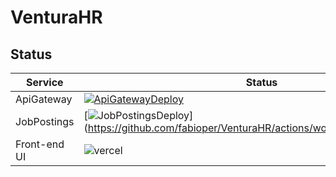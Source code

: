 # VenturaHR

## Status
| Service | Status |
|---------|--------|
| ApiGateway | [![ApiGatewayDeploy](https://github.com/fabioper/VenturaHR/actions/workflows/api-gateway.yml/badge.svg)](https://github.com/fabioper/VenturaHR/actions/workflows/api-gateway.yml) |
| JobPostings | [![JobPostingsDeploy](https://github.com/fabioper/VenturaHR/actions/workflows/jobpostings.yml/badge.svg)](https://github.com/fabioper/VenturaHR/actions/workflows/jobpostings.yml
| Front-end UI | ![vercel](https://vercelbadge.vercel.app/api/fabioper/VenturaHR?style=plastic) |
